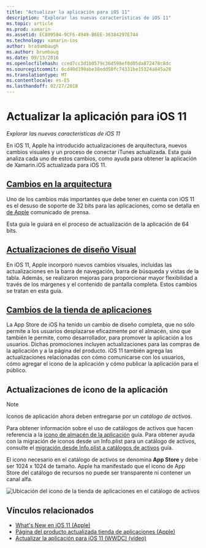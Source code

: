 ```yaml
---
title: "Actualizar la aplicación para iOS 11"
description: "Explorar las nuevas características de iOS 11"
ms.topic: article
ms.prod: xamarin
ms.assetid: EC809504-9CF6-4949-B6EE-36384297E744
ms.technology: xamarin-ios
author: bradumbaugh
ms.author: brumbaug
ms.date: 09/13/2016
ms.openlocfilehash: cced7cc3d1b0579c36d598ef0d05da872478c8dc
ms.sourcegitcommit: 6cd40d190abe38edd50fc74331be15324a845a28
ms.translationtype: MT
ms.contentlocale: es-ES
ms.lasthandoff: 02/27/2018
---
```

# <a name="updating-your-app-to-ios-11"></a>Actualizar la aplicación para iOS 11

_Explorar las nuevas características de iOS 11_

En iOS 11, Apple ha introducido actualizaciones de arquitectura, nuevos cambios visuales y un proceso de conectar iTunes actualizada. Esta guía analiza cada uno de estos cambios, como ayuda para obtener la aplicación de Xamarin.iOS actualizada para iOS 11.

## <a name="architecture-changesarchitecture-changesmd"></a>[Cambios en la arquitectura](architecture-changes.md)

Uno de los cambios más importantes que debe tener en cuenta con iOS 11 es el desuso de soporte de 32 bits para las aplicaciones, como se detalla en [de Apple](https://developer.apple.com/news/?id=06282017b) comunicado de prensa.

Esta guía le guiará en el proceso de actualización de la aplicación de 64 bits.

## <a name="visual-design-updatesvisual-designmd"></a>[Actualizaciones de diseño Visual](visual-design.md)

En iOS 11, Apple incorporó nuevos cambios visuales, incluidas las actualizaciones en la barra de navegación, barra de búsqueda y vistas de la tabla. Además, se realizaron mejoras para proporcionar mayor flexibilidad a través de los márgenes y el contenido de pantalla completa. Estos cambios se tratan en esta guía.

## <a name="app-store-changesapp-store-changesmd"></a>[Cambios de la tienda de aplicaciones](app-store-changes.md)

La App Store de iOS ha tenido un cambio de diseño completa, que no sólo permite a los usuarios desplazarse eficazmente por el almacén, sino que también le permite, como desarrollador, para promover la aplicación a los usuarios. Dichas promociones incluyen actualizaciones para las compras de la aplicación y a la página del producto. iOS 11 también agrega las actualizaciones relacionadas con cómo comunicarse con los usuarios, cómo agregar el icono de la aplicación y cómo publicar la aplicación para el público.

## <a name="app-icon-updates"></a>Actualizaciones de icono de la aplicación

> [!NOTE]
> Iconos de aplicación ahora deben entregarse por un _catálogo de activos_. 

Para obtener información sobre el uso de catálogos de activos que hacen referencia a la [icono de almacén de la aplicación](~/ios/app-fundamentals/images-icons/app-store-icon.md) guía. Para obtener ayuda con la migración de iconos desde un Info.plist para un catálogo de activos, consulte el [migración desde Info.plist a catálogos de activos](~/ios/app-fundamentals/images-icons/app-icons.md) guía.

El icono necesario en el catálogo de activos se denomina **App Store** y debe ser 1024 x 1024 de tamaño. Apple ha manifestado que el icono de App Store del catálogo de recursos no puede ser transparente ni contener un canal alfa.

![Ubicación del icono de la tienda de aplicaciones en el catálogo de activos](images/image1.png)

## <a name="related-links"></a>Vínculos relacionados

- [What's New en iOS 11 (Apple)](https://developer.apple.com/ios/)
- [Página del producto actualizada tienda de aplicaciones (Apple)](https://developer.apple.com/app-store/product-page/)
- [Actualizar la aplicación para iOS 11 (WWDC) (vídeo)](https://developer.apple.com/videos/play/wwdc2017/204/)
